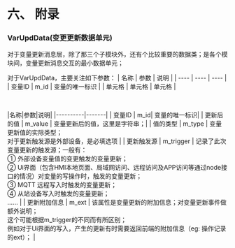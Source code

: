 # 六、 附录



### VarUpdData(变更更新数据单元)

对于变量更新消息层，除了那三个子模块外，还有个比较重要的数据类；是各个模块间，变量更新消息交互的最小数据单元；

对于VarUpdData，主要关注如下参数：
|  名称   | 参数  | 说明  |
|  ----  | ----  | ----  |
| 变量ID  | m_id | 变量的唯一标识 |
| 单元格  | 单元格 | 单元格 |






<br>

|名称|参数|说明|
|----------|-------| 
| 变量ID |   m_id| 变量的唯一标识|
| 更新后的值 |  m_value  | 变量更新后的值，这里是字符串；|
|   值的类型   |  m_type   | 变量更新值的实际类型；<br />对于更新触发源是外部设备，是必填选项 |
|  更新触发源  | m_trigger | 记录了此次变量更新的触发源；一般有：	 <br />     ① 外部设备变量值的变更触发的变量更新；<br>     ② Ui界面（包含HMI本地页面、局域网访问、远程访问及APP访问等通过node接口的情况）对变量的写操作时，触发的变量更新；<br />     ③ MQTT 远程写入时触发的变量更新；<br />     ④ 从站设备写入时触发的变量更新；<br />     ...... |
| 更新附加信息 |   m_ext   | 该属性是变量更新的附加信息；对变量更新事件做额外说明；<br />这个可能根据m_trigger的不同而有所区别；<br />例如对于Ui界面的写入，产生的更新有时需要返回前端的附加信息（eg: 操作记录的ext）； |







